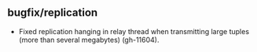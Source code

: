 ## bugfix/replication

* Fixed replication hanging in relay thread when transmitting large tuples (more
  than several megabytes) (gh-11604).

